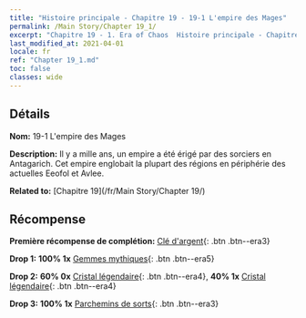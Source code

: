 ```yaml
---
title: "Histoire principale - Chapitre 19 - 19-1 L'empire des Mages"
permalink: /Main Story/Chapter 19_1/
excerpt: "Chapitre 19 - 1. Era of Chaos  Histoire principale - Chapitre 19_1. 19-1 L'empire des Mages"
last_modified_at: 2021-04-01
locale: fr
ref: "Chapter 19_1.md"
toc: false
classes: wide
---
```


## Détails

 **Nom:** 19-1 L'empire des Mages

 **Description:** Il y a mille ans, un empire a été érigé par des sorciers en Antagarich. Cet empire englobait la plupart des régions en périphérie des actuelles Eeofol et Avlee.

 **Related to:** [Chapitre 19](/fr/Main Story/Chapter 19/)

## Récompense

 **Première récompense de complétion:** [Clé d'argent](/fr/Items/con_693/){: .btn .btn--era3}

 **Drop 1:** **100% 1x** [Gemmes mythiques](/fr/Items/mat_65/){: .btn .btn--era5}

 **Drop 2:** **60% 0x** [Cristal légendaire](/fr/Items/mat_59/){: .btn .btn--era4}, **40% 1x** [Cristal légendaire](/fr/Items/mat_59/){: .btn .btn--era4}

 **Drop 3:** **100% 1x** [Parchemins de sorts](/fr/Items/con_694/){: .btn .btn--era3}

